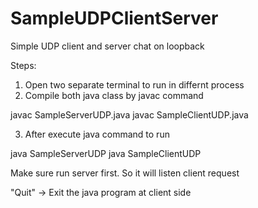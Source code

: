# SampleUDPClientServer
Simple UDP client and server chat on loopback


Steps:
1. Open two separate terminal to run in differnt process
2. Compile both java class by javac command

javac SampleServerUDP.java
javac SampleClientUDP.java

3. After execute java command to run

java SampleServerUDP
java SampleClientUDP

Make sure run server first.
So it will listen client request

"Quit" -> Exit the java program at client side
